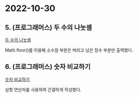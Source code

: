 # 2022-10-30

## 5. (프로그래머스) 두 수의 나눗셈

[두 수의 나눗셈](https://school.programmers.co.kr/learn/courses/30/lessons/120806)

Math.floor()를 이용해 소수점 부분은 버리고 남은 정수 부분만 출력했다.

## 6. (프로그래머스) 숫자 비교하기

[숫자 비교하기](https://school.programmers.co.kr/learn/courses/30/lessons/120807)

삼항 연산자를 사용하여 간결하게 작성했다.
